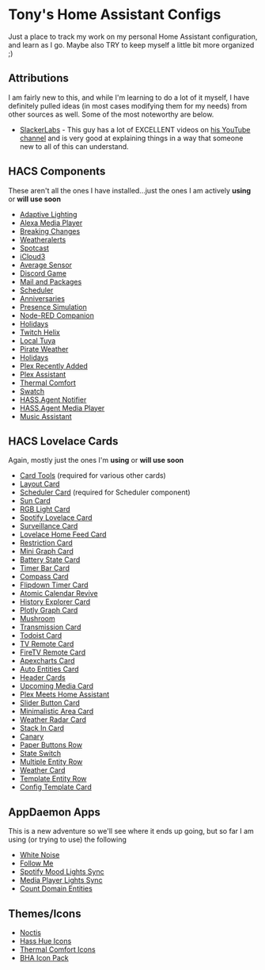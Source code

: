 # Tony's Home Assistant Configs

Just a place to track my work on my personal Home Assistant configuration, and learn as I go. Maybe also TRY to keep myself a little bit more organized ;)

## Attributions

I am fairly new to this, and while I'm learning to do a lot of it myself, I have definitely pulled ideas (in most cases modifying them for my needs) from other sources as well. Some of the most noteworthy are below.

- [SlackerLabs](https://github.com/thejeffreystone/home-assistant-configuration) - This guy has a lot of EXCELLENT videos on [his YouTube channel](https://www.youtube.com/c/SlackerLabs) and is very good at explaining things in a way that someone new to all of this can understand.

## HACS Components

These aren't all the ones I have installed...just the ones I am actively **using** or **will use soon**

- [Adaptive Lighting](https://github.com/basnijholt/adaptive-lighting)
- [Alexa Media Player](https://github.com/custom-components/alexa_media_player)
- [Breaking Changes](https://github.com/custom-components/breaking_changes)
- [Weatheralerts](https://github.com/custom-components/weatheralerts)
- [Spotcast](https://github.com/fondberg/spotcast)
- [iCloud3](https://github.com/gcobb321/icloud3)
- [Average Sensor](https://github.com/Limych/ha-average)
- [Discord Game](https://github.com/LordBoos/discord_game)
- [Mail and Packages](https://github.com/moralmunky/Home-Assistant-Mail-And-Packages)
- [Scheduler](https://github.com/nielsfaber/scheduler-component)
- [Anniversaries](https://github.com/pinkywafer/Anniversaries)
- [Presence Simulation](https://github.com/slashback100/presence_simulation)
- [Node-RED Companion](https://github.com/zachowj/hass-node-red)
- [Holidays](https://github.com/bruxy70/Holidays)
- [Twitch Helix](https://github.com/Radioh/ha_twitch_helix)
- [Local Tuya](https://github.com/rospogrigio/localtuya)
- [Pirate Weather](https://github.com/alexander0042/pirate-weather-ha)
- [Holidays](https://github.com/bruxy70/Holidays)
- [Plex Recently Added](https://github.com/custom-components/sensor.plex_recently_added)
- [Plex Assistant](https://github.com/maykar/plex_assistant)
- [Thermal Comfort](https://github.com/dolezsa/thermal_comfort)
- [Swatch](https://github.com/NickM-27/swatch-hass-integration)
- [HASS.Agent Notifier](https://github.com/LAB02-Research/HASS.Agent-Notifier)
- [HASS.Agent Media Player](https://github.com/LAB02-Research/HASS.Agent-MediaPlayer)
- [Music Assistant](https://github.com/music-assistant/hass-music-assistant)

## HACS Lovelace Cards

Again, mostly just the ones I'm **using** or **will use soon**

- [Card Tools](https://github.com/thomasloven/lovelace-card-tools) (required for various other cards)
- [Layout Card](https://github.com/thomasloven/lovelace-layout-card)
- [Scheduler Card](https://github.com/nielsfaber/scheduler-card) (required for Scheduler component)
- [Sun Card](https://github.com/AitorDB/home-assistant-sun-card)
- [RGB Light Card](https://github.com/bokub/rgb-light-card)
- [Spotify Lovelace Card](https://github.com/custom-cards/spotify-card)
- [Surveillance Card](https://github.com/custom-cards/surveillance-card)
- [Lovelace Home Feed Card](https://github.com/gadgetchnnel/lovelace-home-feed-card)
- [Restriction Card](https://github.com/iantrich/restriction-card)
- [Mini Graph Card](https://github.com/kalkih/mini-graph-card)
- [Battery State Card](https://github.com/maxwroc/battery-state-card)
- [Timer Bar Card](https://github.com/rianadon/timer-bar-card)
- [Compass Card](https://github.com/tomvanswam/compass-card)
- [Flipdown Timer Card](https://github.com/pmongloid/flipdown-timer-card)
- [Atomic Calendar Revive](https://github.com/totaldebug/atomic-calendar-revive)
- [History Explorer Card](https://github.com/alexarch21/history-explorer-card)
- [Plotly Graph Card](https://github.com/dbuezas/lovelace-plotly-graph-card)
- [Mushroom](https://github.com/piitaya/lovelace-mushroom)
- [Transmission Card](https://github.com/amaximus/transmission-card)
- [Todoist Card](https://github.com/grinstantin/todoist-card)
- [TV Remote Card](https://github.com/marrobHD/tv-card)
- [FireTV Remote Card](https://github.com/marrobHD/firetv-card)
- [Apexcharts Card](https://github.com/RomRider/apexcharts-card)
- [Auto Entities Card](https://github.com/thomasloven/lovelace-auto-entities)
- [Header Cards](https://github.com/gadgetchnnel/lovelace-header-cards)
- [Upcoming Media Card](https://github.com/custom-cards/upcoming-media-card)
- [Plex Meets Home Assistant](https://github.com/JurajNyiri/PlexMeetsHomeAssistant)
- [Slider Button Card](https://github.com/mattieha/slider-button-card)
- [Minimalistic Area Card](https://github.com/junalmeida/homeassistant-minimalistic-area-card)
- [Weather Radar Card](https://github.com/Makin-Things/weather-radar-card)
- [Stack In Card](https://github.com/custom-cards/stack-in-card)
- [Canary](https://github.com/jcwillox/lovelace-canary)
- [Paper Buttons Row](https://github.com/jcwillox/lovelace-paper-buttons-row)
- [State Switch](https://github.com/thomasloven/lovelace-state-switch)
- [Multiple Entity Row](https://github.com/benct/lovelace-multiple-entity-row)
- [Weather Card](https://github.com/benct/lovelace-multiple-entity-row)
- [Template Entity Row](https://github.com/thomasloven/lovelace-template-entity-row)
- [Config Template Card](https://github.com/iantrich/config-template-card)

## AppDaemon Apps

This is a new adventure so we'll see where it ends up going, but so far I am using (or trying to use) the following

- [White Noise](https://github.com/apop880/White-Noise)
- [Follow Me](https://github.com/aneisch/follow_me_appdaemon)
- [Spotify Mood Lights Sync](https://github.com/NiklasReiche/ad-spotify-mood-lights-sync)
- [Media Player Lights Sync](https://github.com/ericmatte/ad-media-lights-sync)
- [Count Domain Entities](https://github.com/Petro31/ad_count_entities)

## Themes/Icons

- [Noctis](https://github.com/aFFekopp/noctis)
- [Hass Hue Icons](https://github.com/arallsopp/hass-hue-icons)
- [Thermal Comfort Icons](https://github.com/rautesamtr/thermal_comfort_icons)
- [BHA Icon Pack](https://github.com/hulkhaugen/hass-bha-icons)
